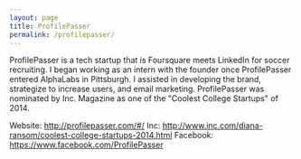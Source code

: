 ```yaml
---
layout: page
title: ProfilePasser
permalink: /profilepasser/
---
```


ProfilePasser is a tech startup that is Foursquare meets LinkedIn for soccer recruiting. I began working as an intern with the founder once ProfilePasser entered AlphaLabs in Pittsburgh. I assisted in developing the brand, strategize to increase users, and email marketing. ProfilePasser was nominated by Inc. Magazine as one of the "Coolest College Startups" of 2014. 

Website: http://profilepasser.com/#/
Inc: http://www.inc.com/diana-ransom/coolest-college-startups-2014.html
Facebook: https://www.facebook.com/ProfilePasser
